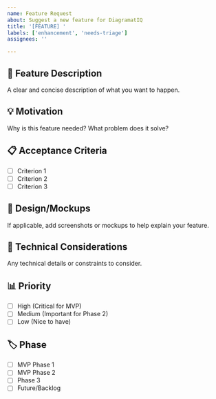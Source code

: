 ```yaml
---
name: Feature Request
about: Suggest a new feature for DiagramatIQ
title: '[FEATURE] '
labels: ['enhancement', 'needs-triage']
assignees: ''

---
```


## 🎯 Feature Description
A clear and concise description of what you want to happen.

## 💡 Motivation
Why is this feature needed? What problem does it solve?

## 📋 Acceptance Criteria
- [ ] Criterion 1
- [ ] Criterion 2
- [ ] Criterion 3

## 🎨 Design/Mockups
If applicable, add screenshots or mockups to help explain your feature.

## 🔧 Technical Considerations
Any technical details or constraints to consider.

## 📊 Priority
- [ ] High (Critical for MVP)
- [ ] Medium (Important for Phase 2)
- [ ] Low (Nice to have)

## 🏷️ Phase
- [ ] MVP Phase 1
- [ ] MVP Phase 2
- [ ] Phase 3
- [ ] Future/Backlog